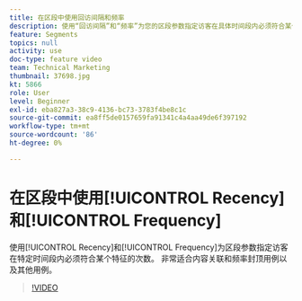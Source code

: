 ```yaml
---
title: 在区段中使用回访间隔和频率
description: 使用“回访间隔”和“频率”为您的区段参数指定访客在具体时间段内必须符合某个特征的次数。 非常适合内容关联和频率封顶用例以及其他用例。
feature: Segments
topics: null
activity: use
doc-type: feature video
team: Technical Marketing
thumbnail: 37698.jpg
kt: 5866
role: User
level: Beginner
exl-id: eba827a3-38c9-4136-bc73-3783f4be8c1c
source-git-commit: ea8ff5de0157659fa91341c4a4aa49de6f397192
workflow-type: tm+mt
source-wordcount: '86'
ht-degree: 0%

---
```


# 在区段中使用[!UICONTROL Recency]和[!UICONTROL Frequency]

使用[!UICONTROL Recency]和[!UICONTROL Frequency]为区段参数指定访客在特定时间段内必须符合某个特征的次数。 非常适合内容关联和频率封顶用例以及其他用例。

>[!VIDEO](https://video.tv.adobe.com/v/327047/?quality=12&learn=on&captions=chi_hans)
